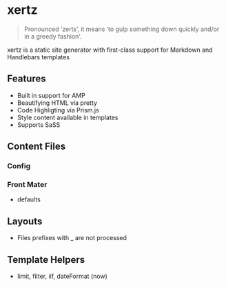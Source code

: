 # xertz

> Pronounced ‘zerts’, it means ‘to gulp something down quickly and/or in a greedy fashion’.

xertz is a static site generator with first-class support for Markdown and Handlebars templates

## Features

- Built in support for AMP
- Beautifying HTML via pretty
- Code Highligting via Prism.js
- Style content available in templates
- Supports SaSS

## Content Files

### Config

### Front Mater

- defaults

## Layouts

- Files prefixes with _ are not processed

## Template Helpers

- limit, filter, iif, dateFormat (now)
